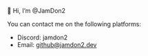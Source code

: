 👋 Hi, I’m @JamDon2

You can contact me on the following platforms:
- Discord: jamdon2
- Email: github@jamdon2.dev

<!---
JamDon2/JamDon2 is a ✨ special ✨ repository because its `README.md` (this file) appears on your GitHub profile.
You can click the Preview link to take a look at your changes.
--->
